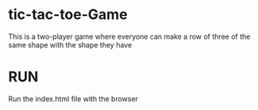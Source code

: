 # tic-tac-toe-Game
This is a two-player game where everyone can make a row of three of the same shape with the shape they have

# RUN

Run the index.html file with the browser
